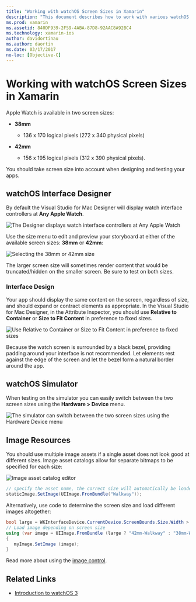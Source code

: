 ```yaml
---
title: "Working with watchOS Screen Sizes in Xamarin"
description: "This document describes how to work with various watchOS screen sizes. It discusses the watchOS Interface Designer, the watchOS Simulator, and image resources."
ms.prod: xamarin
ms.assetid: 840DF939-2F59-4ABA-87D8-92AAC8A92BC4
ms.technology: xamarin-ios
author: davidortinau
ms.author: daortin
ms.date: 03/17/2017
no-loc: [Objective-C]
---
```


# Working with watchOS Screen Sizes in Xamarin

Apple Watch is available in two screen sizes:

- **38mm**
  - 136 x 170 logical pixels (272 x 340 physical pixels)

- **42mm**
  - 156 x 195 logical pixels (312 x 390 physical pixels).

You should take screen size into account when designing and testing your apps.

## watchOS Interface Designer

By default the Visual Studio for Mac Designer will display
  watch interface controllers at **Any Apple Watch**.

![The Designer displays watch interface controllers at Any Apple Watch](screen-sizes-images/screen-any-sml.png)

Use the size menu to edit and preview your storyboard at either
  of the available screen sizes: **38mm** or **42mm**:

![Selecting the 38mm or 42mm size](screen-sizes-images/screen-menu-sml.png)

The larger screen size will sometimes render content
  that would be truncated/hidden on the smaller screen.
  Be sure to test on both sizes.

### Interface Design

Your app should display the same content on the screen,
  regardless of size, and should expand or contract elements
  as appropriate. In the Visual Studio for Mac Designer, in the Attribute
  Inspector, you should use **Relative to Container** or
  **Size to Fit Content** in preference to fixed sizes.

![Use Relative to Container or Size to Fit Content in preference to fixed sizes](screen-sizes-images/sizeattributepanel-sml.png)

Because the watch screen is surrounded by a black bezel, providing
  padding around your interface is not recommended. Let
  elements rest against the edge of the screen and let
  the bezel form a natural border around the app.

## watchOS Simulator

When testing on the simulator you can easily switch between the
  two screen sizes using the **Hardware > Device** menu.

![The simulator can switch between the two screen sizes using the Hardware Device menu](screen-sizes-images/simulator.png)

## Image Resources

You should use multiple image assets if a single asset does not look
  good at different sizes. Image asset catalogs allow for separate bitmaps
  to be specified for each size:

![Image asset catalog editor](screen-sizes-images/images-xcassets.png)

```csharp
// specify the asset name, the correct size will automatically be loaded
staticImage.SetImage(UIImage.FromBundle("Walkway"));
```

Alternatively, use code to determine the screen size and load
different images altogether:

```csharp
bool large = WKInterfaceDevice.CurrentDevice.ScreenBounds.Size.Width > 136.0;
// Load image depending on screen size
using (var image = UIImage.FromBundle (large ? "42mm-Walkway" : "38mm-Walkway"))
{
   myImage.SetImage (image); 
}
```

Read more about using the [image control](~/ios/watchos/user-interface/image.md).

## Related Links

- [Introduction to watchOS 3](~/ios/watchos/platform/introduction-to-watchos3/index.md)
